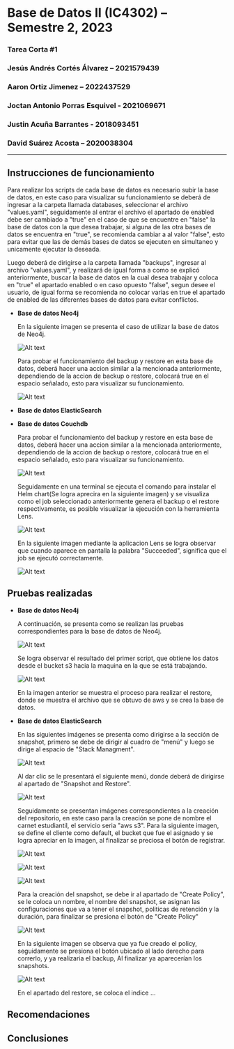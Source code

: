 # **Base de Datos II (IC4302)** – Semestre 2, 2023
### **Tarea Corta #1** 
### Jesús Andrés Cortés Álvarez  – 2021579439
### Aaron Ortiz Jimenez  – 2022437529
### Joctan Antonio Porras Esquivel - 2021069671
### Justin Acuña Barrantes  - 2018093451
### David Suárez Acosta – 2020038304

---

## Instrucciones de funcionamiento

 Para realizar los scripts de cada base de datos es necesario subir la base de datos, en este caso para visualizar su funcionamiento se deberá de ingresar a la carpeta llamada databases, seleccionar el archivo "values.yaml", seguidamente al entrar el archivo el apartado de enabled debe ser cambiado a "true" en el caso de que se encuentre en "false" la base de datos con la que desea trabajar, si alguna de las otra bases de datos se encuentra en "true", se recomienda cambiar a al valor "false", esto para evitar que las de demás bases de datos se ejecuten en simultaneo y unicamente ejecutar la deseada.


 Luego deberá de dirigirse a la carpeta llamada "backups", ingresar al archivo "values.yaml", y realizará de igual forma a como se explicó anteriormente, buscar la base de datos en la cual desea trabajar y coloca en "true" el apartado enabled o en caso opuesto "false", segun desee el usuario, de igual forma se recomienda no colocar varias en true el apartado de enabled de las diferentes bases de datos para evitar conflictos.

* **Base de datos Neo4j**

    En la siguiente imagen se presenta el caso de utilizar la base de datos de Neo4j.

  ![Alt text](neo1.png)

    Para probar el funcionamiento del backup y restore en esta base de datos, deberá hacer una accion similar a la mencionada anteriormente, dependiendo de la accion de backup o restore, colocará true en el espacio señalado, esto para visualizar su funcionamiento.

   ![Alt text](neo2.png)

* **Base de datos ElasticSearch**


* **Base de datos Couchdb**

    Para probar el funcionamiento del backup y restore en esta base de datos, deberá hacer una accion similar a la mencionada anteriormente, dependiendo de la accion de backup o restore, colocará true en el espacio señalado, esto para visualizar su funcionamiento.

    ![Alt text](couchdb1.png)

    Seguidamente en una terminal se ejecuta el comando para instalar el Helm chart(Se logra aprecira en la siguiente imagen) y se visualiza como el job seleccionado anteriormente genera el backup o el restore respectivamente, es posible visualizar la ejecución con la herramienta Lens.

    ![Alt text](couchdb2.png)

    En la siguiente imagen mediante la aplicacion Lens se logra observar que cuando aparece en pantalla la palabra "Succeeded", significa que el job se ejecutó correctamente.

    ![Alt text](couchdb3.png)


## Pruebas realizadas

* **Base de datos Neo4j**

    A continuación, se presenta como se realizan las pruebas correspondientes para la base de datos de Neo4j.

    ![Alt text](image1.png)

    Se logra observar el resultado del primer script, que obtiene los datos desde el bucket s3 hacia la maquina en la que se está trabajando.

    ![Alt text](image2.png)

    En la imagen anterior se muestra el proceso para realizar el restore, donde se muestra el archivo que se obtuvo de aws y se crea la base de datos.


  

* **Base de datos ElasticSearch**

    En las siguientes imágenes se presenta como dirigirse a la sección de snapshot, primero se debe de dirigir al cuadro de "menú" y luego se dirige al espacio de "Stack Managment".
    
    ![Alt text](elas1.png)

    Al dar clic se le presentará el siguiente menú, donde deberá de dirigirse al apartado de "Snapshot and Restore".

    ![Alt text](elas2.png)

    Seguidamente se presentan imágenes correspondientes a la creación del repositorio, en este caso para la creación se pone de nombre el carnet estudiantil, el servicio seria "aws s3". Para la siguiente imagen, se define el cliente como default, el bucket que fue el asignado y se logra apreciar en la imagen, al finalizar se preciosa el botón de registrar.

    ![Alt text](elas5.png)

    ![Alt text](elas3.png)

    ![Alt text](elas4.png)

    Para la creación del snapshot, se debe ir al apartado de "Create Policy", se le coloca un nombre, el nombre del snapshot, se asignan las configuraciones que va a tener el snapshot, politicas de retención y la duración, para finalizar se presiona el botón de "Create Policy"

    ![Alt text](image.png)

    En la siguiente imagen se observa que ya fue creado el policy, seguidamente se presiona el botón ubicado al lado derecho para correrlo, y ya realizaria el backup, Al finalizar ya aparecerían los snapshots.

    ![Alt text](image-1.png)

    En el apartado del restore, se coloca el indice ...
    

## Recomendaciones

## Conclusiones
